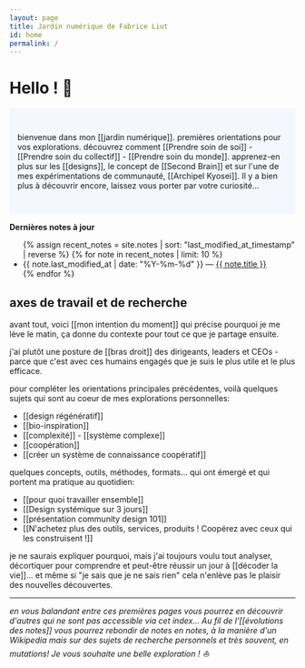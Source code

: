 ```yaml
---
layout: page
title: Jardin numérique de Fabrice Liut
id: home
permalink: /
---
```


# Hello ! 👋

<p style="padding: 3em 1em; background: #f5f7ff; border-radius: 4px;">
  bienvenue dans mon [[jardin numérique]]. premières orientations pour vos explorations.
  découvrez comment [[Prendre soin de soi]] - [[Prendre soin du collectif]] - [[Prendre soin du monde]].
  apprenez-en plus sur les [[designs]], le concept de [[Second Brain]] et sur l'une de mes expérimentations de communauté, [[Archipel Kyosei]].
  Il y a bien plus à découvrir encore, laissez vous porter par votre curiosité...
</p>

<strong>Dernières notes à jour</strong>
<ul>
  {% assign recent_notes = site.notes | sort: "last_modified_at_timestamp" | reverse %}
  {% for note in recent_notes | limit: 10 %}
    <li>
      {{ note.last_modified_at | date: "%Y-%m-%d" }} — <a class="internal-link" href="{{ site.baseurl }}{{ note.url }}">{{ note.title }}</a>
    </li>
  {% endfor %}
</ul>

## axes de travail et de recherche
avant tout, voici [[mon intention du moment]] qui précise pourquoi je me lève le matin, ça donne du contexte pour tout ce que je partage ensuite.

j'ai plutôt une posture de [[bras droit]] des dirigeants, leaders et CEOs - parce que c'est avec ces humains engagés que je suis le plus utile et le plus efficace.

pour compléter les orientations principales précédentes, voilà quelques sujets qui sont au coeur de mes explorations personnelles:
- [[design régénératif]]
- [[bio-inspiration]]
- [[complexité]] - [[système complexe]]
- [[coopération]]
- [[créer un système de connaissance coopératif]]

quelques concepts, outils, méthodes, formats... qui ont émergé et qui portent ma pratique au quotidien:
- [[pour quoi travailler ensemble]]
- [[Design systémique sur 3 jours]]
- [[présentation community design 101]]
- [[N'achetez plus des outils, services, produits ! Coopérez avec ceux qui les construisent !]]

je ne saurais expliquer pourquoi, mais j'ai toujours voulu tout analyser, décortiquer pour comprendre et peut-être réussir un jour à [[décoder la vie]]... et même si "je sais que je ne sais rien" cela n'enlève pas le plaisir des nouvelles découvertes.


---

*en vous balandant entre ces premières pages vous pourrez en découvrir d'autres qui ne sont pas accessible via cet index...
Au fil de l'[[évolutions des notes]] vous pourrez rebondir de notes en notes, à la manière d'un Wikipedia mais sur des sujets de recherche personnels et très souvent, en mutations! Je vous souhaite une belle exploration ! ⛵*

<style>
  .wrapper {
    max-width: 46em;
  }
</style>
